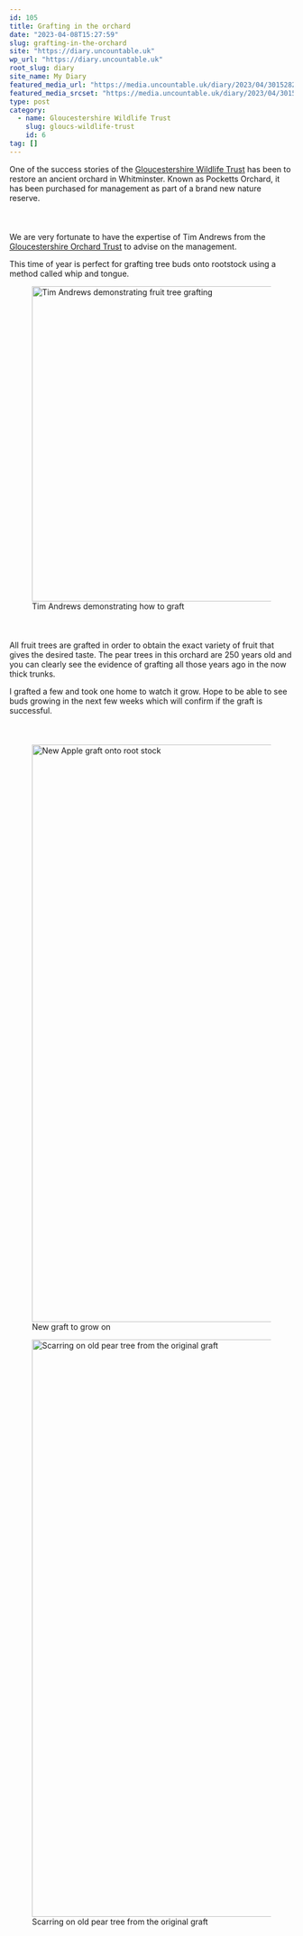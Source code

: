 ```yaml
---
id: 105
title: Grafting in the orchard
date: "2023-04-08T15:27:59"
slug: grafting-in-the-orchard
site: "https://diary.uncountable.uk"
wp_url: "https://diary.uncountable.uk"
root_slug: diary
site_name: My Diary
featured_media_url: "https://media.uncountable.uk/diary/2023/04/30152822/IMG20230408130130.webp"
featured_media_srcset: "https://media.uncountable.uk/diary/2023/04/30152822/IMG20230408130130-300x170.webp 300w, https://media.uncountable.uk/diary/2023/04/30152822/IMG20230408130130-1024x580.webp 1024w, https://media.uncountable.uk/diary/2023/04/30152822/IMG20230408130130-150x150.webp 150w, https://media.uncountable.uk/diary/2023/04/30152822/IMG20230408130130-1920x1088.webp 1920w, https://media.uncountable.uk/diary/2023/04/30152822/IMG20230408130130.webp 2000w"
type: post
category:
  - name: Gloucestershire Wildlife Trust
    slug: gloucs-wildlife-trust
    id: 6
tag: []
---
```



<p>One of the success stories of the <a href="https://www.gloucestershirewildlifetrust.co.uk/volunteer" data-type="URL">Gloucestershire Wildlife Trust</a> has been to restore an ancient orchard in Whitminster.  Known as Pocketts Orchard, it has been purchased for management as part of a brand new nature reserve.</p>


<style>.kb-row-layout-id_ef64b5-4c > .kt-row-column-wrap{align-content:start;}:where(.kb-row-layout-id_ef64b5-4c > .kt-row-column-wrap) > .wp-block-kadence-column{justify-content:start;}.kb-row-layout-id_ef64b5-4c > .kt-row-column-wrap{column-gap:var(--global-kb-gap-md, 2rem);row-gap:var(--global-kb-gap-md, 2rem);padding-top:var(--global-kb-spacing-sm, 1.5rem);padding-bottom:var(--global-kb-spacing-sm, 1.5rem);grid-template-columns:repeat(2, minmax(0, 1fr));}.kb-row-layout-id_ef64b5-4c > .kt-row-layout-overlay{opacity:0.30;}@media all and (max-width: 1024px){.kb-row-layout-id_ef64b5-4c > .kt-row-column-wrap{grid-template-columns:repeat(2, minmax(0, 1fr));}}@media all and (max-width: 767px){.kb-row-layout-id_ef64b5-4c > .kt-row-column-wrap{grid-template-columns:minmax(0, 1fr);}}</style><div class="kb-row-layout-wrap kb-row-layout-id_ef64b5-4c alignnone wp-block-kadence-rowlayout"><div class="kt-row-column-wrap kt-has-2-columns kt-row-layout-equal kt-tab-layout-inherit kt-mobile-layout-row kt-row-valign-top">
<style>.kadence-column_d9d675-47 > .kt-inside-inner-col,.kadence-column_d9d675-47 > .kt-inside-inner-col:before{border-top-left-radius:0px;border-top-right-radius:0px;border-bottom-right-radius:0px;border-bottom-left-radius:0px;}.kadence-column_d9d675-47 > .kt-inside-inner-col{column-gap:var(--global-kb-gap-sm, 1rem);}.kadence-column_d9d675-47 > .kt-inside-inner-col{flex-direction:column;}.kadence-column_d9d675-47 > .kt-inside-inner-col > .aligncenter{width:100%;}.kadence-column_d9d675-47 > .kt-inside-inner-col:before{opacity:0.3;}.kadence-column_d9d675-47{position:relative;}@media all and (max-width: 1024px){.kadence-column_d9d675-47 > .kt-inside-inner-col{flex-direction:column;justify-content:center;}}@media all and (max-width: 767px){.kadence-column_d9d675-47 > .kt-inside-inner-col{flex-direction:column;justify-content:center;}}</style>
<div class="wp-block-kadence-column kadence-column_d9d675-47"><div class="kt-inside-inner-col">
<p>We are very fortunate to have the expertise of Tim Andrews from the <a href="https://glosorchards.org/" data-type="URL" data-id="https://glosorchards.org/">Gloucestershire Orchard Trust</a> to advise on the management.</p>



<p>This time of year is perfect for grafting tree buds onto rootstock using a method called whip and tongue.</p>
</div></div>


<style>.kadence-column_978824-5e > .kt-inside-inner-col,.kadence-column_978824-5e > .kt-inside-inner-col:before{border-top-left-radius:0px;border-top-right-radius:0px;border-bottom-right-radius:0px;border-bottom-left-radius:0px;}.kadence-column_978824-5e > .kt-inside-inner-col{column-gap:var(--global-kb-gap-sm, 1rem);}.kadence-column_978824-5e > .kt-inside-inner-col{flex-direction:column;}.kadence-column_978824-5e > .kt-inside-inner-col > .aligncenter{width:100%;}.kadence-column_978824-5e > .kt-inside-inner-col:before{opacity:0.3;}.kadence-column_978824-5e{position:relative;}@media all and (max-width: 1024px){.kadence-column_978824-5e > .kt-inside-inner-col{flex-direction:column;justify-content:center;}}@media all and (max-width: 767px){.kadence-column_978824-5e > .kt-inside-inner-col{flex-direction:column;justify-content:center;}}</style>
<div class="wp-block-kadence-column kadence-column_978824-5e"><div class="kt-inside-inner-col"><style>.kb-image_64878b-5b .kb-image-has-overlay:after{opacity:0.3;}</style>
<figure class="wp-block-kadence-image kb-image_64878b-5b size-large"><img loading="lazy" decoding="async" width="1024" height="559" src="https://media.uncountable.uk/diary/2023/04/30153351/IMG20230408102440-1024x559.webp" alt="Tim Andrews demonstrating fruit tree grafting" class="kb-img wp-image-107" srcset="https://media.uncountable.uk/diary/2023/04/30153351/IMG20230408102440-1024x559.webp 1024w, https://media.uncountable.uk/diary/2023/04/30153351/IMG20230408102440-300x164.webp 300w, https://media.uncountable.uk/diary/2023/04/30153351/IMG20230408102440-1920x1047.webp 1920w, https://media.uncountable.uk/diary/2023/04/30153351/IMG20230408102440.webp 2000w" sizes="auto, (max-width: 1024px) 100vw, 1024px" /><figcaption>Tim Andrews demonstrating how to graft</figcaption></figure>
</div></div>

</div></div>


<p>All fruit trees are grafted in order to obtain the exact variety of fruit that gives the desired taste.  The pear trees in this orchard are 250 years old and you can clearly see the evidence of grafting all those years ago in the now thick trunks.</p>



<p>I grafted a few and took one home to watch it grow.  Hope to be able to see buds growing in the next few weeks which will confirm if the graft is successful.</p>


<style>.kb-row-layout-id_0ded85-6a > .kt-row-column-wrap{align-content:start;}:where(.kb-row-layout-id_0ded85-6a > .kt-row-column-wrap) > .wp-block-kadence-column{justify-content:start;}.kb-row-layout-id_0ded85-6a > .kt-row-column-wrap{column-gap:var(--global-kb-gap-md, 2rem);row-gap:var(--global-kb-gap-md, 2rem);padding-top:var(--global-kb-spacing-sm, 1.5rem);padding-bottom:var(--global-kb-spacing-sm, 1.5rem);grid-template-columns:repeat(2, minmax(0, 1fr));}.kb-row-layout-id_0ded85-6a > .kt-row-layout-overlay{opacity:0.30;}@media all and (max-width: 1024px){.kb-row-layout-id_0ded85-6a > .kt-row-column-wrap{grid-template-columns:repeat(2, minmax(0, 1fr));}}@media all and (max-width: 767px){.kb-row-layout-id_0ded85-6a > .kt-row-column-wrap{grid-template-columns:minmax(0, 1fr);}}</style><div class="kb-row-layout-wrap kb-row-layout-id_0ded85-6a alignnone wp-block-kadence-rowlayout"><div class="kt-row-column-wrap kt-has-2-columns kt-row-layout-equal kt-tab-layout-inherit kt-mobile-layout-row kt-row-valign-top">
<style>.kadence-column_c64f7d-dc > .kt-inside-inner-col,.kadence-column_c64f7d-dc > .kt-inside-inner-col:before{border-top-left-radius:0px;border-top-right-radius:0px;border-bottom-right-radius:0px;border-bottom-left-radius:0px;}.kadence-column_c64f7d-dc > .kt-inside-inner-col{column-gap:var(--global-kb-gap-sm, 1rem);}.kadence-column_c64f7d-dc > .kt-inside-inner-col{flex-direction:column;}.kadence-column_c64f7d-dc > .kt-inside-inner-col > .aligncenter{width:100%;}.kadence-column_c64f7d-dc > .kt-inside-inner-col:before{opacity:0.3;}.kadence-column_c64f7d-dc{position:relative;}@media all and (max-width: 1024px){.kadence-column_c64f7d-dc > .kt-inside-inner-col{flex-direction:column;justify-content:center;}}@media all and (max-width: 767px){.kadence-column_c64f7d-dc > .kt-inside-inner-col{flex-direction:column;justify-content:center;}}</style>
<div class="wp-block-kadence-column kadence-column_c64f7d-dc"><div class="kt-inside-inner-col"><style>.kb-image_cf2b49-78 .kb-image-has-overlay:after{opacity:0.3;}</style>
<figure class="wp-block-kadence-image kb-image_cf2b49-78 size-large"><img loading="lazy" decoding="async" width="768" height="1024" src="https://media.uncountable.uk/diary/2023/04/30154308/IMG20230408141718-768x1024.webp" alt="New Apple graft onto root stock" class="kb-img wp-image-108" srcset="https://media.uncountable.uk/diary/2023/04/30154308/IMG20230408141718-768x1024.webp 768w, https://media.uncountable.uk/diary/2023/04/30154308/IMG20230408141718-225x300.webp 225w, https://media.uncountable.uk/diary/2023/04/30154308/IMG20230408141718-1440x1920.webp 1440w, https://media.uncountable.uk/diary/2023/04/30154308/IMG20230408141718-scaled.webp 1920w" sizes="auto, (max-width: 768px) 100vw, 768px" /><figcaption>New graft to grow on</figcaption></figure>
</div></div>


<style>.kadence-column_bc0fe6-7b > .kt-inside-inner-col,.kadence-column_bc0fe6-7b > .kt-inside-inner-col:before{border-top-left-radius:0px;border-top-right-radius:0px;border-bottom-right-radius:0px;border-bottom-left-radius:0px;}.kadence-column_bc0fe6-7b > .kt-inside-inner-col{column-gap:var(--global-kb-gap-sm, 1rem);}.kadence-column_bc0fe6-7b > .kt-inside-inner-col{flex-direction:column;}.kadence-column_bc0fe6-7b > .kt-inside-inner-col > .aligncenter{width:100%;}.kadence-column_bc0fe6-7b > .kt-inside-inner-col:before{opacity:0.3;}.kadence-column_bc0fe6-7b{position:relative;}@media all and (max-width: 1024px){.kadence-column_bc0fe6-7b > .kt-inside-inner-col{flex-direction:column;justify-content:center;}}@media all and (max-width: 767px){.kadence-column_bc0fe6-7b > .kt-inside-inner-col{flex-direction:column;justify-content:center;}}</style>
<div class="wp-block-kadence-column kadence-column_bc0fe6-7b"><div class="kt-inside-inner-col"><style>.kb-image_c45bf3-80 .kb-image-has-overlay:after{opacity:0.3;}</style>
<figure class="wp-block-kadence-image kb-image_c45bf3-80 size-large"><img loading="lazy" decoding="async" width="768" height="1024" src="https://media.uncountable.uk/diary/2023/04/30154412/IMG20230408130402-768x1024.webp" alt="Scarring on old pear tree from the original graft" class="kb-img wp-image-109" srcset="https://media.uncountable.uk/diary/2023/04/30154412/IMG20230408130402-768x1024.webp 768w, https://media.uncountable.uk/diary/2023/04/30154412/IMG20230408130402-225x300.webp 225w, https://media.uncountable.uk/diary/2023/04/30154412/IMG20230408130402-1440x1920.webp 1440w, https://media.uncountable.uk/diary/2023/04/30154412/IMG20230408130402-scaled.webp 1920w" sizes="auto, (max-width: 768px) 100vw, 768px" /><figcaption>Scarring on old pear tree from the original graft</figcaption></figure>
</div></div>

</div></div>